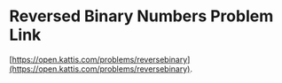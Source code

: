 # Reversed Binary Numbers Problem Link
[https://open.kattis.com/problems/reversebinary](https://open.kattis.com/problems/reversebinary).
